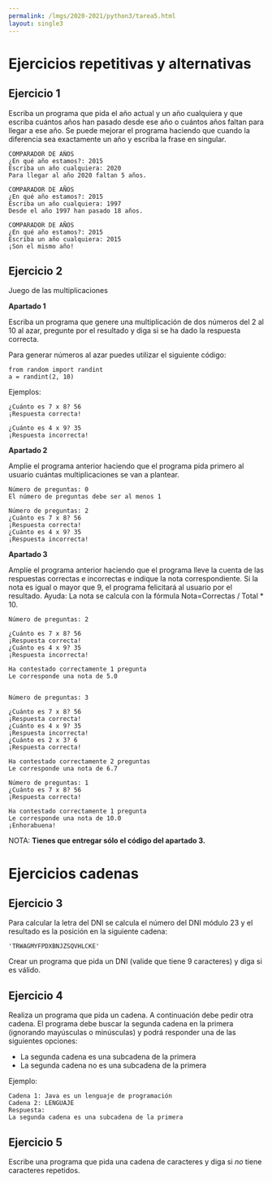 ```yaml
---
permalink: /lmgs/2020-2021/python3/tarea5.html
layout: single3
---
```


# Ejercicios repetitivas y alternativas

## Ejercicio 1

Escriba un programa que pida el año actual y un año cualquiera y que escriba cuántos años han pasado desde ese año o cuántos años faltan para llegar a ese año. Se puede mejorar el programa haciendo que cuando la diferencia sea exactamente un año y escriba la frase en singular.

	COMPARADOR DE AÑOS
	¿En qué año estamos?: 2015
	Escriba un año cualquiera: 2020
	Para llegar al año 2020 faltan 5 años.
    
    COMPARADOR DE AÑOS
	¿En qué año estamos?: 2015
	Escriba un año cualquiera: 1997
	Desde el año 1997 han pasado 18 años.
    
    COMPARADOR DE AÑOS
	¿En qué año estamos?: 2015
	Escriba un año cualquiera: 2015
	¡Son el mismo año!


## Ejercicio 2

Juego de las multiplicaciones

**Apartado 1**

Escriba un programa que genere una multiplicación de dos números del 2 al 10 al azar, pregunte por el resultado y diga si se ha dado la respuesta correcta.

Para generar números al azar puedes utilizar el siguiente código:

    from random import randint
    a = randint(2, 10)

Ejemplos:    

    ¿Cuánto es 7 x 8? 56
    ¡Respuesta correcta!
    
    ¿Cuánto es 4 x 9? 35
    ¡Respuesta incorrecta!


**Apartado 2**

Amplie el programa anterior haciendo que el programa pida primero al usuario cuántas multiplicaciones se van a plantear.

	
	Número de preguntas: 0
	El número de preguntas debe ser al menos 1	
	
	Número de preguntas: 2	
	¿Cuánto es 7 x 8? 56
	¡Respuesta correcta!	
	¿Cuánto es 4 x 9? 35
	¡Respuesta incorrecta!

**Apartado 3**

Amplíe el programa anterior haciendo que el programa lleve la cuenta de las respuestas correctas e incorrectas e indique la nota correspondiente. Si la nota es igual o mayor que 9, el programa felicitará al usuario por el resultado.
Ayuda: La nota se calcula con la fórmula Nota=Correctas / Total * 10.

	Número de preguntas: 2	

	¿Cuánto es 7 x 8? 56
	¡Respuesta correcta!	
	¿Cuánto es 4 x 9? 35
	¡Respuesta incorrecta!	

	Ha contestado correctamente 1 pregunta
	Le corresponde una nota de 5.0	

	
	Número de preguntas: 3	

	¿Cuánto es 7 x 8? 56
	¡Respuesta correcta!	
	¿Cuánto es 4 x 9? 35
	¡Respuesta incorrecta!	
	¿Cuánto es 2 x 3? 6
	¡Respuesta correcta!	

	Ha contestado correctamente 2 preguntas
	Le corresponde una nota de 6.7	

	Número de preguntas: 1	
	¿Cuánto es 7 x 8? 56
	¡Respuesta correcta!	

	Ha contestado correctamente 1 pregunta
	Le corresponde una nota de 10.0
	¡Enhorabuena!


NOTA: **Tienes que entregar sólo el código del apartado 3.**


# Ejercicios cadenas

## Ejercicio 3

Para calcular la letra del DNI se calcula el número del DNI módulo 23 y el resultado es la posición en la siguiente cadena:

    'TRWAGMYFPDXBNJZSQVHLCKE'

Crear un programa que pida un DNI (valide que tiene 9 caracteres) y diga si es válido.

## Ejercicio 4

Realiza un programa que pida un cadena. A continuación debe pedir otra cadena. El programa debe buscar la segunda cadena en la primera (ignorando mayúsculas o minúsculas) y podrá responder una de las siguientes opciones:
	
* La segunda cadena es una subcadena de la primera
* La segunda cadena no es una subcadena de la primera

Ejemplo:

	Cadena 1: Java es un lenguaje de programación
	Cadena 2: LENGUAJE
	Respuesta:
	La segunda cadena es una subcadena de la primera

## Ejercicio 5

Escribe una programa que pida una cadena de caracteres y diga si *no* tiene caracteres repetidos.
